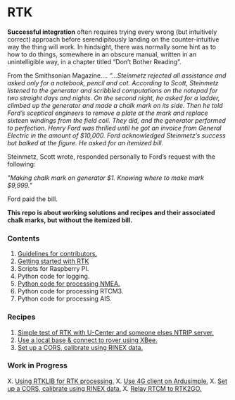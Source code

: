 # RTK
**Successful integration** often requires trying every wrong (but intuitively correct) approach before serendipitously landing on the counter-intuitive way the thing will work. In hindsight, there was normally some hint as to how to do things, somewhere in an obscure manual, written in an unintelligible way, in a chapter titled “Don’t Bother Reading”.

From the Smithsonian Magazine….
*“...Steinmetz rejected all assistance and asked only for a notebook, pencil and cot. According to Scott, Steinmetz listened to the generator and scribbled computations on the notepad for two straight days and nights. On the second night, he asked for a ladder, climbed up the generator and made a chalk mark on its side. Then he told Ford’s sceptical engineers to remove a plate at the mark and replace sixteen windings from the field coil. They did, and the generator performed to perfection. Henry Ford was thrilled until he got an invoice from General Electric in the amount of $10,000. Ford acknowledged Steinmetz’s success but balked at the figure. He asked for an itemized bill.*

Steinmetz, Scott wrote, responded personally to Ford’s request with the following:

*"Making chalk mark on generator $1. 
Knowing where to make mark $9,999."*

Ford paid the bill.

__This repo is about working solutions and recipes and their associated chalk marks, but without the itemized bill.__

### Contents
1. [Guidelines for contributors.](https://github.com/IOTECH-Donegal/Netiquette)
2. [Getting started with RTK](https://github.com/IOTECH-Donegal/RTK/blob/main/docs/gettingstarted.md)
3. Scripts for Raspberry PI.
4. Python code for logging.
5. [Python code for processing NMEA.](https://github.com/IOTECH-Donegal/NMEA)
6. Python code for processing RTCM3.
7. Python code for processing AIS.

### Recipes
1. [Simple test of RTK with U-Center and someone elses NTRIP server.](https://github.com/IOTECH-Donegal/RTK/tree/main/Recipe1/readme.md)
2. [Use a local base & connect to rover using XBee.](https://github.com/IOTECH-Donegal/RTK/tree/main/Recipe2/readme.md)
3. [Set up a CORS, calibrate using RINEX data.](https://github.com/IOTECH-Donegal/RTK/tree/main/Recipe3/readme.md)

### Work in Progress
X. [Using RTKLIB for RTK processing.](https://github.com/IOTECH-Donegal/RTK/tree/main/Recipe2/readme.md)
X. [Use 4G client on Ardusimple.](https://github.com/IOTECH-Donegal/RTK/tree/main/Recipe3/readme.md)
X. [Set up a CORS, calibrate using RINEX data.](https://github.com/IOTECH-Donegal/RTK/tree/main/Recipe5/readme.md)
X. [Relay RTCM to RTK2GO.](https://github.com/IOTECH-Donegal/RTK/tree/main/Recipe6/readme.md)
